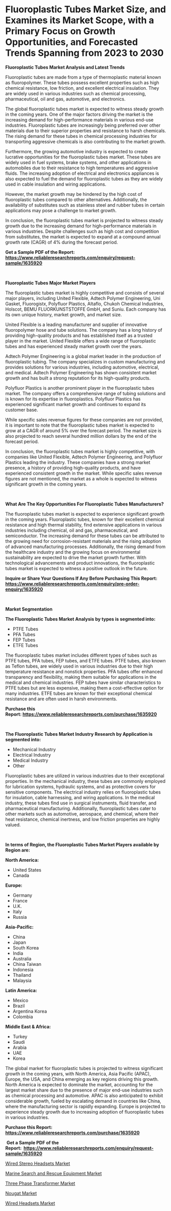 <p><h1>Fluoroplastic Tubes Market Size, and Examines its Market Scope, with a Primary Focus on Growth Opportunities, and Forecasted Trends Spanning from 2023 to 2030</h1></p><p><strong>Fluoroplastic Tubes Market Analysis and Latest Trends</strong></p>
<p><p>Fluoroplastic tubes are made from a type of thermoplastic material known as fluoropolymer. These tubes possess excellent properties such as high chemical resistance, low friction, and excellent electrical insulation. They are widely used in various industries such as chemical processing, pharmaceutical, oil and gas, automotive, and electronics.</p><p>The global fluoroplastic tubes market is expected to witness steady growth in the coming years. One of the major factors driving the market is the increasing demand for high-performance materials in various end-use industries. Fluoroplastic tubes are increasingly being preferred over other materials due to their superior properties and resistance to harsh chemicals. The rising demand for these tubes in chemical processing industries for transporting aggressive chemicals is also contributing to the market growth.</p><p>Furthermore, the growing automotive industry is expected to create lucrative opportunities for the fluoroplastic tubes market. These tubes are widely used in fuel systems, brake systems, and other applications in automobiles due to their resistance to high temperatures and aggressive fluids. The increasing adoption of electrical and electronics appliances is also expected to fuel the demand for fluoroplastic tubes as they are widely used in cable insulation and wiring applications.</p><p>However, the market growth may be hindered by the high cost of fluoroplastic tubes compared to other alternatives. Additionally, the availability of substitutes such as stainless steel and rubber tubes in certain applications may pose a challenge to market growth.</p><p>In conclusion, the fluoroplastic tubes market is projected to witness steady growth due to the increasing demand for high-performance materials in various industries. Despite challenges such as high cost and competition from substitutes, the market is expected to expand at a compound annual growth rate (CAGR) of 4% during the forecast period.</p></p>
<p><strong>Get a Sample PDF of the Report:&nbsp; <a href="https://www.reliableresearchreports.com/enquiry/request-sample/1635920">https://www.reliableresearchreports.com/enquiry/request-sample/1635920</a></strong></p>
<p>&nbsp;</p>
<p><strong>Fluoroplastic Tubes Major Market Players</strong></p>
<p><p>The fluoroplastic tubes market is highly competitive and consists of several major players, including United Flexible, Adtech Polymer Engineering, Uni Gasket, Fluorogistx, Polyfluor Plastics, Altaflo, Chukoh Chemical Industries, Holscot, BEMU FLUORKUNSTSTOFFE GmbH, and Suniu. Each company has its own unique history, market growth, and market size.</p><p>United Flexible is a leading manufacturer and supplier of innovative fluoropolymer hose and tube solutions. The company has a long history of providing high-quality products and has established itself as a trusted player in the market. United Flexible offers a wide range of fluoroplastic tubes and has experienced steady market growth over the years.</p><p>Adtech Polymer Engineering is a global market leader in the production of fluoroplastic tubing. The company specializes in custom manufacturing and provides solutions for various industries, including automotive, electrical, and medical. Adtech Polymer Engineering has shown consistent market growth and has built a strong reputation for its high-quality products.</p><p>Polyfluor Plastics is another prominent player in the fluoroplastic tubes market. The company offers a comprehensive range of tubing solutions and is known for its expertise in fluoroplastics. Polyfluor Plastics has experienced significant market growth and continues to expand its customer base.</p><p>While specific sales revenue figures for these companies are not provided, it is important to note that the fluoroplastic tubes market is expected to grow at a CAGR of around 5% over the forecast period. The market size is also projected to reach several hundred million dollars by the end of the forecast period.</p><p>In conclusion, the fluoroplastic tubes market is highly competitive, with companies like United Flexible, Adtech Polymer Engineering, and Polyfluor Plastics leading the industry. These companies have a strong market presence, a history of providing high-quality products, and have experienced consistent growth in the market. While specific sales revenue figures are not mentioned, the market as a whole is expected to witness significant growth in the coming years.</p></p>
<p>&nbsp;</p>
<p><strong>What Are The Key Opportunities For Fluoroplastic Tubes Manufacturers?</strong></p>
<p><p>The fluoroplastic tubes market is expected to experience significant growth in the coming years. Fluoroplastic tubes, known for their excellent chemical resistance and high thermal stability, find extensive applications in various industries including chemical, oil and gas, pharmaceutical, and semiconductor. The increasing demand for these tubes can be attributed to the growing need for corrosion-resistant materials and the rising adoption of advanced manufacturing processes. Additionally, the rising demand from the healthcare industry and the growing focus on environmental sustainability are expected to drive the market growth further. With technological advancements and product innovations, the fluoroplastic tubes market is expected to witness a positive outlook in the future.</p></p>
<p><strong>Inquire or Share Your Questions If Any Before Purchasing This Report: <a href="https://www.reliableresearchreports.com/enquiry/pre-order-enquiry/1635920">https://www.reliableresearchreports.com/enquiry/pre-order-enquiry/1635920</a></strong></p>
<p>&nbsp;</p>
<p><strong>Market Segmentation</strong></p>
<p><strong>The Fluoroplastic Tubes Market Analysis by types is segmented into:</strong></p>
<p><ul><li>PTFE Tubes</li><li>PFA Tubes</li><li>FEP Tubes</li><li>ETFE Tubes</li></ul></p>
<p><p>The fluoroplastic tubes market includes different types of tubes such as PTFE tubes, PFA tubes, FEP tubes, and ETFE tubes. PTFE tubes, also known as Teflon tubes, are widely used in various industries due to their high temperature resistance and nonstick properties. PFA tubes offer enhanced transparency and flexibility, making them suitable for applications in the medical and chemical industries. FEP tubes have similar characteristics to PTFE tubes but are less expensive, making them a cost-effective option for many industries. ETFE tubes are known for their exceptional chemical resistance and are often used in harsh environments.</p></p>
<p><strong>Purchase this Report:&nbsp;<a href="https://www.reliableresearchreports.com/purchase/1635920">https://www.reliableresearchreports.com/purchase/1635920</a></strong></p>
<p>&nbsp;</p>
<p><strong>The Fluoroplastic Tubes Market Industry Research by Application is segmented into:</strong></p>
<p><ul><li>Mechanical Industry</li><li>Electrical Industry</li><li>Medical Industry</li><li>Other</li></ul></p>
<p><p>Fluoroplastic tubes are utilized in various industries due to their exceptional properties. In the mechanical industry, these tubes are commonly employed for lubrication systems, hydraulic systems, and as protective covers for sensitive components. The electrical industry relies on fluoroplastic tubes for insulation, cable harnessing, and wiring applications. In the medical industry, these tubes find use in surgical instruments, fluid transfer, and pharmaceutical manufacturing. Additionally, fluoroplastic tubes cater to other markets such as automotive, aerospace, and chemical, where their heat resistance, chemical inertness, and low friction properties are highly valued.</p></p>
<p>&nbsp;</p>
<p><strong>In terms of Region, the Fluoroplastic Tubes Market Players available by Region are:</strong></p>
<p>
    <p> <strong> North America: </strong>
        <ul>
            <li>United States</li>
            <li>Canada</li>
        </ul>
        </p> 
    <p> <strong> Europe: </strong>
        <ul>
            <li>Germany</li>
            <li>France</li>
            <li>U.K.</li>
            <li>Italy</li>
            <li>Russia</li>
        </ul>
        </p> 
    <p> <strong> Asia-Pacific: </strong>
        <ul>
            <li>China</li>
            <li>Japan</li>
            <li>South Korea</li>
            <li>India</li>
            <li>Australia</li>
            <li>China Taiwan</li>
            <li>Indonesia</li>
            <li>Thailand</li>
            <li>Malaysia</li>
        </ul>
        </p> 
    <p> <strong> Latin America: </strong>
        <ul>
            <li>Mexico</li>
            <li>Brazil</li>
            <li>Argentina Korea</li>
            <li>Colombia</li>
        </ul>
        </p> 
    <p> <strong> Middle East & Africa: </strong>
        <ul>
            <li>Turkey</li>
            <li>Saudi</li>
            <li>Arabia</li>
            <li>UAE</li>
            <li>Korea</li>
        </ul>
    </p>
    </p>
<p><p>The global market for fluoroplastic tubes is projected to witness significant growth in the coming years, with North America, Asia Pacific (APAC), Europe, the USA, and China emerging as key regions driving this growth. North America is expected to dominate the market, accounting for the largest market share due to the presence of major end-use industries such as chemical processing and automotive. APAC is also anticipated to exhibit considerable growth, fueled by escalating demand in countries like China, where the manufacturing sector is rapidly expanding. Europe is projected to experience steady growth due to increasing adoption of fluoroplastic tubes in various industries.</p></p>
<p><strong>Purchase this Report: <a href="https://www.reliableresearchreports.com/purchase/1635920">https://www.reliableresearchreports.com/purchase/1635920</a></strong></p>
<p>&nbsp;<strong>Get a Sample PDF of the Report:&nbsp;&nbsp;<a href="https://www.reliableresearchreports.com/enquiry/request-sample/1635920">https://www.reliableresearchreports.com/enquiry/request-sample/1635920</a></strong></p>
<p><strong></strong></p>
<p><p><a href="https://medium.com/@catherinemartinez15/wired-stereo-headsets-market-report-reveals-the-latest-trends-and-growth-opportunities-of-this-5d104d1624e7">Wired Stereo Headsets Market</a></p><p><a href="https://medium.com/@viksingh034/marine-search-and-rescue-equipment-market-exploring-market-share-market-trends-and-future-growth-29b573564f65">Marine Search and Rescue Equipment Market</a></p><p><a href="https://medium.com/@beverlychen69/three-phase-transformer-market-size-market-outlook-and-market-forecast-2023-to-2030-4e55f774e164">Three Phase Transformer Market</a></p><p><a href="https://medium.com/@randyhuel1989/nougat-market-size-and-market-trends-complete-industry-overview-2023-to-2030-d9c4be84846b">Nougat Market</a></p><p><a href="https://medium.com/@loririce03/wired-headsets-nbsp-market-focuses-on-market-share-size-and-projected-forecast-till-2030-580cfaca6054">Wired Headsets Market</a></p></p>